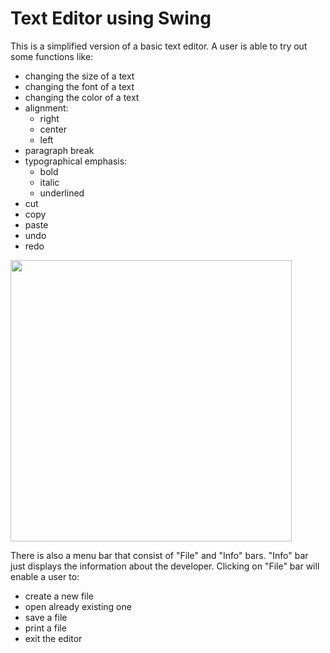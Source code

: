 # Text Editor using Swing 

This is a simplified version of a basic text editor.
A user is able to try out some functions like:
- changing the size of a text
- changing the font of a text
- changing the color of a text
- alignment:
  - right 
  - center
  - left
- paragraph break
- typographical emphasis:
  - bold
  - italic 
  - underlined
- cut
- copy
- paste
- undo
- redo

<img src="https://user-images.githubusercontent.com/51787088/60204578-d08d2b00-9857-11e9-9e54-88d0e2c1e515.png" height="450" width="450">

There is also a menu bar that consist of "File" and "Info" bars. "Info" bar just displays the information about the developer.
Clicking on "File" bar will enable a user to:
- create a new file
- open already existing one 
- save a file
- print a file
- exit the editor
